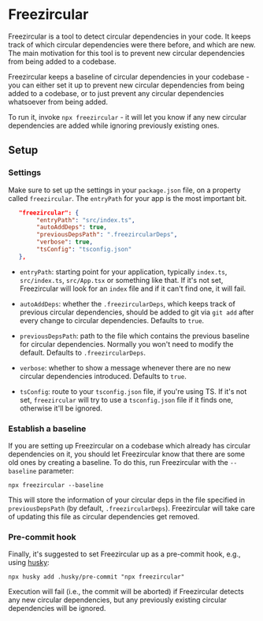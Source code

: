 # Freezircular

Freezircular is a tool to detect circular dependencies in your code. It keeps track of which
circular dependencies were there before, and which are new. The main motivation for this tool
is to prevent new circular dependencies from being added to a codebase.

Freezircular keeps a baseline of circular dependencies in your codebase - you can either set
it up to prevent new circular dependencies from being added to a codebase, or to just prevent
any circular dependencies whatsoever from being added.

To run it, invoke `npx freezircular` - it will let you know if any new circular dependencies
are added while ignoring previously existing ones.

## Setup

### Settings

Make sure to set up the settings in your `package.json` file, on a property called
`freezircular`. The `entryPath` for your app is the most important bit.

```json
   "freezircular": {
        "entryPath": "src/index.ts",
        "autoAddDeps": true,
        "previousDepsPath": ".freezircularDeps",
        "verbose": true,
        "tsConfig": "tsconfig.json"
   },
```

- `entryPath`: starting point for your application, typically `index.ts`, `src/index.ts`,
  `src/App.tsx` or something like that. If it's not set, Freezircular will look for an
  `index` file and if it can't find one, it will fail.

- `autoAddDeps`: whether the `.freezircularDeps`, which keeps track of previous circular
  dependencies, should be added to git via `git add` after every change to circular
  dependencies. Defaults to `true`.

- `previousDepsPath`: path to the file which contains the previous baseline for circular
  dependencies. Normally you won't need to modify the default. Defaults to
  `.freezircularDeps`.

- `verbose`: whether to show a message whenever there are no new circular dependencies
  introduced. Defaults to `true`.

- `tsConfig`: route to your `tsconfig.json` file, if you're using TS. If it's not set,
  `freezircular` will try to use a `tsconfig.json` file if it finds one, otherwise it'll
  be ignored.

### Establish a baseline

If you are setting up Freezircular on a codebase which already has circular dependencies on
it, you should let Freezircular know that there are some old ones by creating a baseline. To
do this, run Freezircular with the `--baseline` parameter:

```
npx freezircular --baseline
```

This will store the information of your circular deps in the file specified in `previousDepsPath`
(by default, `.freezircularDeps`). Freezircular will take care of updating this file as circular
dependencies get removed.

### Pre-commit hook

Finally, it's suggested to set Freezircular up as a pre-commit hook, e.g., using
[husky](https://typicode.github.io/husky/#/):

```
npx husky add .husky/pre-commit "npx freezircular"
```

Execution will fail (i.e., the commit will be aborted) if Freezircular detects any new circular
dependencies, but any previously existing circular dependencies will be ignored.
